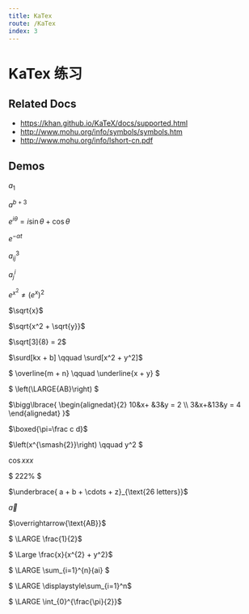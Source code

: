 ```yaml
---
title: KaTex
route: /KaTex
index: 3
---
```


# KaTex 练习

## Related Docs
- https://khan.github.io/KaTeX/docs/supported.html
- http://www.mohu.org/info/symbols/symbols.htm
- http://www.mohu.org/info/lshort-cn.pdf

## Demos

$a_1$

$a^{b+3}$

$e^{i\theta} = i\sin\theta + \cos\theta$

$e^{-\alpha t}$

$a_{ij}^{3}$

$a^{i}_{j}$

$e^{x^2} \neq (e^x)^2$ 

$\sqrt{x}$

$\sqrt{x^2 + \sqrt{y}}$

$\sqrt[3]{8} = 2$

$\surd[kx + b] \qquad \surd[x^2 + y^2]$

$
\overline{m + n}
\qquad 
\underline{x + y}
$

$ \left(\LARGE{AB}\right) $

$\bigg\lbrace{
\begin{alignedat}{2}
   10&x+ &3&y = 2 \\
   3&x+&13&y = 4
\end{alignedat}
}$

$\boxed{\pi=\frac c d}$


$\left(x^{\smash{2}}\right) \qquad y^2 $

$\cos{xxx}$

$ 222\% $

$\underbrace{ a + b + \cdots + z}_{\text{26 letters}}$

$\vec{a}$

$\overrightarrow{\text{AB}}$

$ \LARGE \frac{1}{2}$

$ \Large \frac{x}{x^{2} + y^2}$

$ \LARGE \sum_{i=1}^{n}{ai} $

$ \LARGE \displaystyle\sum_{i=1}^n$

$ \LARGE \int_{0}^{\frac{\pi}{2}}$
